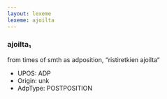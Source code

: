 ```yaml
---
layout: lexeme
lexeme: ajoilta
---
```


###  ajoilta₁

from times of smth as adposition, “ristiretkien ajoilta“
* UPOS:  ADP
* Origin:  unk
* AdpType:  POSTPOSITION

